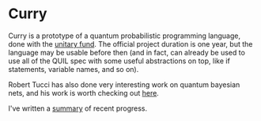 # Curry 

Curry is a prototype of a quantum probabilistic programming language, done with the [unitary fund](unitary.fund).
The official project duration is one year, but the language may be usable before then (and in fact, can already be used to use all of the QUIL spec with some useful abstractions on top, like if statements, variable names, and so on).

Robert Tucci has also done very interesting work on quantum bayesian nets, and his work is worth checking out [here](https://github.com/artiste-qb-net/quantum-fog).

I've written a [summary](brainstorm.md) of recent progress.
